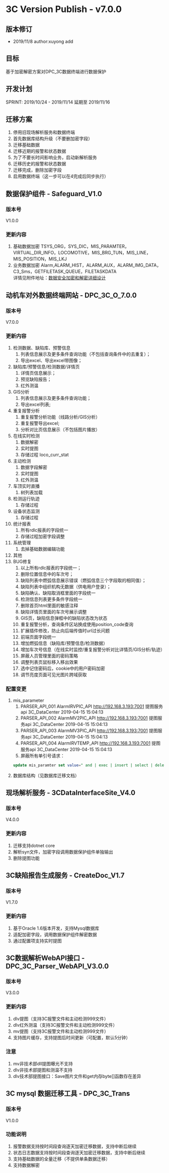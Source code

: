 3C Version Publish - v7.0.0 
=================
  
版本修订
-----------------------------------
+ 2019/11/8  author:xuyong  add  


目标
-----------------------------------
基于加密解密方案对DPC_3C数据终端进行数据保护

开发计划
-----------------------------------
SPRINT: 2019/10/24 - 2019/11/14 延期至 2019/11/16  

迁移方案
-----------------------------------
1. 停用旧现场解析服务和数据终端
2. 首先数据库结构升级（不要删加密字段）
3. 迁移基础数据
4. 迁移近期的报警和状态数据
4. 为了不要长时间影响业务，启动新解析服务
5. 迁移历史的报警和状态数据
6. 迁移完成，删除加密字段
7. 启用数据终端（这一步可以在4完成后同步执行）


数据保护组件 - Safeguard_V1.0
-----------------------------------
### 版本号
V1.0.0
### 更新内容
1. 基础数据加密
TSYS_ORG，SYS_DIC，MIS_PARAMTER，VIRTUAL_DIR_INFO，LOCOMOTIVE，MIS_BRG_TUN，MIS_LINE，MIS_POSITION，MIS_LKJ
2. 业务数据加密
Alarm,ALARM_HIST，ALARM_AUX，ALARM_IMG_DATA，C3_Sms，GETFILETASK_QUEUE，FILETASKDATA  
详情见附件地址：[数据安全加密和解密详细设计](../安全加固/数据安全加密和解密详细设计.md)  

动机车对外数据终端网站 - DPC_3C_O_7.0.0
-----------------------------------
### 版本号
V7.0.0
### 更新内容
1. 检测数据、缺陷库、预警信息
    1. 列表信息展示及更多条件查询功能（不包括查询条件中的去重复）；  
    2. 导出excel、导出excel带图像；  
2. 缺陷库/预警信息/检测数据/详情页
    1. 详情页信息展示；
    2. 预览缺陷报告；
    3. 红外测温
3. GIS分析
    1. 列表信息展示及更多条件查询功能；
    2. 导出excel列表;
4. 重复报警分析
    1. 重复报警分析功能（线路分析/GIS分析）
    2. 重复报警导出excel;
    3. 分析对比页信息展示（不包括图片播放）
5. 在线实时检测
    1. 数据解密
    2. 实时提图
    3. 存储过程 loco_curr_stat
6. 主动检测
    1. 数据字段解密
    2. 实时提图
    3. 红外测温
7. 车顶实时直播
    1. 树列表加载
8. 检测运行轨迹
    1. 存储过程
9. 设备状态监测
    1. 存储过程
10. 统计报表
    1. 所有rdlc报表的字段统一
    2. 存储过程加密字段调整
11. 系统管理
    1. 去掉基础数据编辑功能
12. 其他
13. BUG修复
    1. 以上所有rdlc报表的字段统一；  
    2. 删除位置信息中的车次号；  
    3. 缺陷列表中燃弧信息展示错误（燃弧信息三个字段取的相同值）；  
    4. 缺陷列表中组织机构无数据（供电用户登录）；  
    5. 缺陷确认、缺陷取消框里面的字段统一  
    6. 检测信息列表更多条件字段统一  
    7. 删除首页html里面的敏感注释  
    8. 缺陷详情页里面的车次号展示调整
    9. GIS页，缺陷信息弹框中的缺陷状态改为状态
    10. 重复报警分析，查询条件区站换成使用position_code查询
    11. 扩展插件修改，防止向后端传值时url过长问题
    12. 前端页面字段统一
    13. 增加燃弧信息（缺陷库/预警信息/检测数据）
    14. 增加车次号信息（在线实时监控/重复报警分析对比详情页/GIS分析/轨迹）
    15. 屏蔽人员管理里面的密码策略
    16. 调整列表页鼠标移入移出效果
    17. 选中记住密码后，cookie中的用户密码加密
    18. 调节亮度页面可见光图片跨域获取
### 配置变更
1. mis_parameter
    1. PARSER_API_001	AlarmIRVPIC_API	http://192.168.3.193:7001	提图服务api	3C_DataCenter	2019-04-15 15:04:13
    2. PARSER_API_002	AlarmMV2PIC_API	http://192.168.3.193:7001	提图服务api	3C_DataCenter	2019-04-15 15:04:13
    3. PARSER_API_003	AlarmMV3PIC_API	http://192.168.3.193:7001	提图服务api	3C_DataCenter	2019-04-15 15:04:13
    4. PARSER_API_004	AlarmIRVTEMP_API	http://192.168.3.193:7001	提图服务api	3C_DataCenter	2019-04-15 15:04:13
    5. 屏蔽所有单引号请求： 
    ``` sql
    update mis_paramter set value=" and | exec | insert | select | delete | update | chr | mid | master | or | truncate | char | declare | join | execute | count | drop | sitename | net user | xp_cmdshell | script | execute |create | drop | table | from | grant | use | group_concat | column_name | information_schema.columns | table_schema | union | where | order | by | count | like |''|--|*|/*|*/|%%|like''|'" where key='IllegalChar'
    ```
2. 数据库结构（见数据库迁移文档）

现场解析服务 - 3CDataInterfaceSite_V4.0
-----------------------------------
### 版本号
V4.0.0 
### 更新内容
1. 迁移支持dotnet core
2. 解析syn文件，加密字段调用数据保护组件单独输出
3. 删除提图功能

3C缺陷报告生成服务 - CreateDoc_V1.7
-----------------------------------
### 版本号
V1.7.0
### 更新内容
1. 基于Oracle 1.6版本开发，支持Mysql数据库
2. 适配加密字段，调用数据保护组件解密数据
3. 通过配置项支持实时提图

3C数据解析WebAPI接口 - DPC_3C_Parser_WebAPI_V3.0.0
-----------------------------------
### 版本号
V3.0.0
### 更新内容
1. dlv提图（支持3C报警文件和主动检测999文件）
2. dlv红外测温（支持3C报警文件和主动检测999文件）
3. mv提图（支持3C报警文件和主动检测999文件）
4. 支持图片缓存，支持提图后时间更新（可配置，默认5分钟）
### 注意
1. mv非技术部dll提图曝光不支持
2. dlv非技术部提图和测温不支持
3. dlv技术部提图接口：Save图片文件和get内存byte[]函数存在差异

3C mysql 数据迁移工具 - DPC_3C_Trans
-----------------------------------
### 版本号
V1.0.0
### 功能说明
1. 报警数据支持按时间段查询逐天加密迁移数据，支持中断后继续
2. 状态日志数据支持按时间段查询逐天加密迁移数据，支持中断后继续
3. 支持基础数据的全量迁移（不提供单条数据迁移）
4. 支持数据解密
